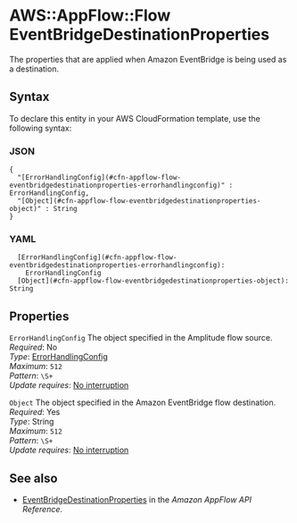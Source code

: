 # AWS::AppFlow::Flow EventBridgeDestinationProperties<a name="aws-properties-appflow-flow-eventbridgedestinationproperties"></a>

The properties that are applied when Amazon EventBridge is being used as a destination\.

## Syntax<a name="aws-properties-appflow-flow-eventbridgedestinationproperties-syntax"></a>

To declare this entity in your AWS CloudFormation template, use the following syntax:

### JSON<a name="aws-properties-appflow-flow-eventbridgedestinationproperties-syntax.json"></a>

```
{
  "[ErrorHandlingConfig](#cfn-appflow-flow-eventbridgedestinationproperties-errorhandlingconfig)" : ErrorHandlingConfig,
  "[Object](#cfn-appflow-flow-eventbridgedestinationproperties-object)" : String
}
```

### YAML<a name="aws-properties-appflow-flow-eventbridgedestinationproperties-syntax.yaml"></a>

```
  [ErrorHandlingConfig](#cfn-appflow-flow-eventbridgedestinationproperties-errorhandlingconfig):
    ErrorHandlingConfig
  [Object](#cfn-appflow-flow-eventbridgedestinationproperties-object): String
```

## Properties<a name="aws-properties-appflow-flow-eventbridgedestinationproperties-properties"></a>

`ErrorHandlingConfig` <a name="cfn-appflow-flow-eventbridgedestinationproperties-errorhandlingconfig"></a>
The object specified in the Amplitude flow source\.  
_Required_: No  
_Type_: [ErrorHandlingConfig](aws-properties-appflow-flow-errorhandlingconfig.md)  
_Maximum_: `512`  
_Pattern_: `\S+`  
_Update requires_: [No interruption](https://docs.aws.amazon.com/AWSCloudFormation/latest/UserGuide/using-cfn-updating-stacks-update-behaviors.html#update-no-interrupt)

`Object` <a name="cfn-appflow-flow-eventbridgedestinationproperties-object"></a>
The object specified in the Amazon EventBridge flow destination\.  
_Required_: Yes  
_Type_: String  
_Maximum_: `512`  
_Pattern_: `\S+`  
_Update requires_: [No interruption](https://docs.aws.amazon.com/AWSCloudFormation/latest/UserGuide/using-cfn-updating-stacks-update-behaviors.html#update-no-interrupt)

## See also<a name="aws-properties-appflow-flow-eventbridgedestinationproperties--seealso"></a>

- [EventBridgeDestinationProperties](https://docs.aws.amazon.com/appflow/1.0/APIReference/API_EventBridgeDestinationProperties.html) in the _Amazon AppFlow API Reference_\.
